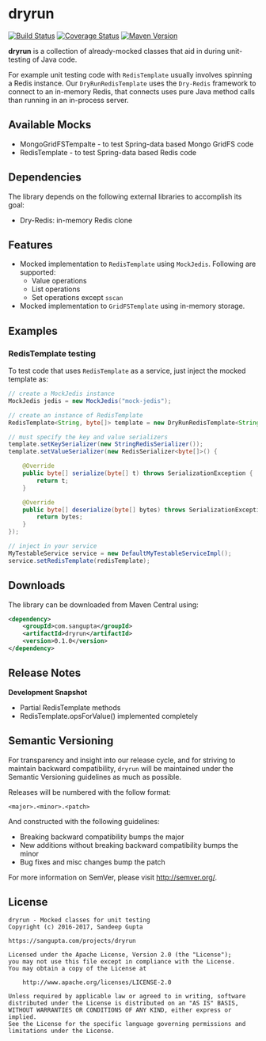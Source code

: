 # dryrun

[![Build Status](https://travis-ci.org/sangupta/dryrun.svg?branch=master)](https://travis-ci.org/sangupta/dryrun)
[![Coverage Status](https://coveralls.io/repos/github/sangupta/dryrun/badge.svg?branch=master)](https://coveralls.io/github/sangupta/dryrun?branch=master)
[![Maven Version](https://maven-badges.herokuapp.com/maven-central/com.sangupta/dryrun/badge.svg)](https://maven-badges.herokuapp.com/maven-central/com.sangupta/dryrun)

**dryrun** is a collection of already-mocked classes that aid in during unit-testing of Java code. 

For example unit testing code with `RedisTemplate` usually involves spinning a Redis instance. 
Our `DryRunRedisTemplate` uses the `Dry-Redis` framework to connect to an in-memory Redis, that 
connects uses pure Java method calls than running in an in-process server.

## Available Mocks

* MongoGridFSTempalte - to test Spring-data based Mongo GridFS code
* RedisTemplate - to test Spring-data based Redis code 

## Dependencies

The library depends on the following external libraries to accomplish its goal:

* Dry-Redis: in-memory Redis clone

## Features

* Mocked implementation to `RedisTemplate` using `MockJedis`. Following are supported:
  * Value operations
  * List operations
  * Set operations except `sscan`
* Mocked implementation to `GridFSTemplate` using in-memory storage.

## Examples

### RedisTemplate testing

To test code that uses `RedisTemplate` as a service, just inject the mocked template as:

```java
// create a MockJedis instance
MockJedis jedis = new MockJedis("mock-jedis");

// create an instance of RedisTemplate
RedisTemplate<String, byte[]> template = new DryRunRedisTemplate<String, byte[]>(jedis);

// must specify the key and value serializers
template.setKeySerializer(new StringRedisSerializer());
template.setValueSerializer(new RedisSerializer<byte[]>() {

	@Override
	public byte[] serialize(byte[] t) throws SerializationException {
		return t;
	}

	@Override
	public byte[] deserialize(byte[] bytes) throws SerializationException {
		return bytes;
	}
});

// inject in your service
MyTestableService service = new DefaultMyTestableServiceImpl();
service.setRedisTemplate(redisTemplate);
```

## Downloads

The library can be downloaded from Maven Central using:

```xml
<dependency>
    <groupId>com.sangupta</groupId>
    <artifactId>dryrun</artifactId>
    <version>0.1.0</version>
</dependency>
```

## Release Notes

**Development Snapshot**

* Partial RedisTemplate methods
* RedisTemplate.opsForValue() implemented completely

## Semantic Versioning

For transparency and insight into our release cycle, and for striving to maintain backward compatibility, 
`dryrun` will be maintained under the Semantic Versioning guidelines as much as possible.

Releases will be numbered with the follow format:

`<major>.<minor>.<patch>`

And constructed with the following guidelines:

* Breaking backward compatibility bumps the major
* New additions without breaking backward compatibility bumps the minor
* Bug fixes and misc changes bump the patch

For more information on SemVer, please visit http://semver.org/.

## License
	
```
dryrun - Mocked classes for unit testing
Copyright (c) 2016-2017, Sandeep Gupta

https://sangupta.com/projects/dryrun

Licensed under the Apache License, Version 2.0 (the "License");
you may not use this file except in compliance with the License.
You may obtain a copy of the License at

	http://www.apache.org/licenses/LICENSE-2.0

Unless required by applicable law or agreed to in writing, software
distributed under the License is distributed on an "AS IS" BASIS,
WITHOUT WARRANTIES OR CONDITIONS OF ANY KIND, either express or implied.
See the License for the specific language governing permissions and
limitations under the License.
```
